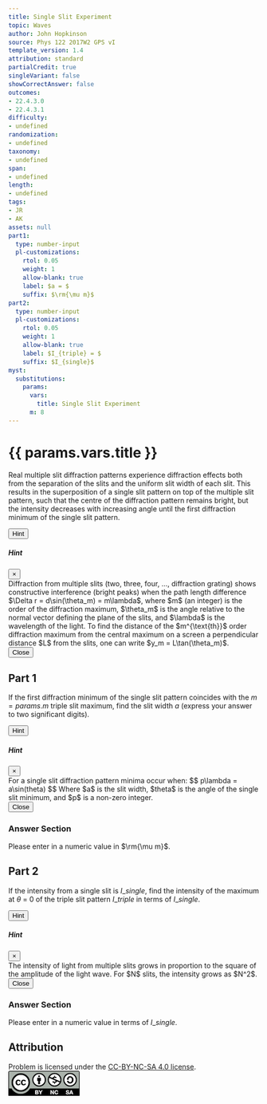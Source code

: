 ```yaml
---
title: Single Slit Experiment
topic: Waves
author: John Hopkinson
source: Phys 122 2017W2 GPS vI
template_version: 1.4
attribution: standard
partialCredit: true
singleVariant: false
showCorrectAnswer: false
outcomes:
- 22.4.3.0
- 22.4.3.1
difficulty:
- undefined
randomization:
- undefined
taxonomy:
- undefined
span:
- undefined
length:
- undefined
tags:
- JR
- AK
assets: null
part1:
  type: number-input
  pl-customizations:
    rtol: 0.05
    weight: 1
    allow-blank: true
    label: $a = $
    suffix: $\rm{\mu m}$
part2:
  type: number-input
  pl-customizations:
    rtol: 0.05
    weight: 1
    allow-blank: true
    label: $I_{triple} = $
    suffix: $I_{single}$
myst:
  substitutions:
    params:
      vars:
        title: Single Slit Experiment
      m: 8
---
```

# {{ params.vars.title }}
Real multiple slit diffraction patterns experience diffraction effects both from the separation of the slits and the uniform slit width of each slit. This results in the superposition of a single slit pattern on top of the multiple slit pattern, such that the centre of the diffraction pattern remains bright, but the intensity decreases with increasing angle until the first diffraction minimum of the single slit pattern.

<!-- Button trigger modal -->

<button type="button" class="btn btn-primary" data-toggle="modal" data-target="#exampleModalLong1">
  Hint
</button>

<!-- Modal -->

<div class="modal fade" id="exampleModalLong1" tabindex="-1" role="dialog" aria-labelledby="exampleModalLongTitle" aria-hidden="true">
  <div class="modal-dialog" role="document">
        <div class="modal-content">
          <div class="modal-header">
            <h5 class="modal-title" id="exampleModalLongTitle">Hint</h5>
            <button type="button" class="close" data-dismiss="modal" aria-label="Close">
              <span aria-hidden="true">&times;</span>
            </button>
          </div>
          <div class="modal-body">
          Diffraction from multiple slits (two, three, four, ..., diffraction grating) shows constructive interference (bright peaks) when the path length difference $\Delta r = d\sin(\theta_m) = m\lambda$, where $m$ (an integer) is the order of the diffraction maximum, $\theta_m$ is the angle relative to the normal vector defining the plane of the slits, and $\lambda$ is the wavelength of the light. To find the distance of the $m^{\text{th}}$ order diffraction maximum from the central maximum on a screen a perpendicular distance $L$ from the slits, one can write $y_m = L\tan(\theta_m)$.
          </div>
          <div class="modal-footer">
            <button type="button" class="btn btn-secondary" data-dismiss="modal">Close</button>
          </div>
    </div>
  </div>
</div>

## Part 1

If the first diffraction minimum of the single slit pattern coincides with the $m = {{ params.m }}$ triple slit maximum, find the slit width $a$ (express your answer to two significant digits).

<!-- Button trigger modal -->

<button type="button" class="btn btn-primary" data-toggle="modal" data-target="#exampleModalLong2">
  Hint
</button>

<!-- Modal -->

<div class="modal fade" id="exampleModalLong2" tabindex="-1" role="dialog" aria-labelledby="exampleModalLongTitle" aria-hidden="true">
  <div class="modal-dialog" role="document">
        <div class="modal-content">
          <div class="modal-header">
            <h5 class="modal-title" id="exampleModalLongTitle">Hint</h5>
            <button type="button" class="close" data-dismiss="modal" aria-label="Close">
              <span aria-hidden="true">&times;</span>
            </button>
          </div>
          <div class="modal-body">
          For a single slit diffraction pattern minima occur when:
          $$
          p\lambda = a\sin(theta)
          $$
          Where $a$ is the slit width,  $theta$ is  the angle of the single slit minimum, and $p$ is a non-zero integer.
          </div>
          <div class="modal-footer">
            <button type="button" class="btn btn-secondary" data-dismiss="modal">Close</button>
          </div>
    </div>
  </div>
</div>

### Answer Section

Please enter in a numeric value in $\rm{\mu m}$.

## Part 2

If the intensity from a single slit is $I\_{single}$, find the intensity of the maximum at $\theta$ = 0 of the triple slit pattern $I\_{triple}$ in terms of $I\_{single}$.

<!-- Button trigger modal -->

<button type="button" class="btn btn-primary" data-toggle="modal" data-target="#exampleModalLong3">
  Hint
</button>

<!-- Modal -->

<div class="modal fade" id="exampleModalLong3" tabindex="-1" role="dialog" aria-labelledby="exampleModalLongTitle" aria-hidden="true">
  <div class="modal-dialog" role="document">
        <div class="modal-content">
          <div class="modal-header">
            <h5 class="modal-title" id="exampleModalLongTitle">Hint</h5>
            <button type="button" class="close" data-dismiss="modal" aria-label="Close">
              <span aria-hidden="true">&times;</span>
            </button>
          </div>
          <div class="modal-body">
          The intensity of light from multiple slits grows in proportion to the square of the amplitude of the light wave. For $N$ slits, the intensity grows as $N^2$.
          </div>
          <div class="modal-footer">
            <button type="button" class="btn btn-secondary" data-dismiss="modal">Close</button>
          </div>
    </div>
  </div>
</div>

### Answer Section

Please enter in a numeric value in terms of $I\_{single}$.

## Attribution

Problem is licensed under the [CC-BY-NC-SA 4.0 license](https://creativecommons.org/licenses/by-nc-sa/4.0/).<br> ![The Creative Commons 4.0 license requiring attribution-BY, non-commercial-NC, and share-alike-SA license.](https://raw.githubusercontent.com/firasm/bits/master/by-nc-sa.png)